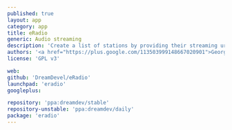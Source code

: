 ```yaml
---
published: true
layout: app
category: app
title: eRadio
generic: Audio streaming
description: 'Create a list of stations by providing their streaming url and then listen to them.'
authors: '<a href="https://plus.google.com/113503999148667020901">George Sofianos</a>'
license: 'GPL v3'

web:
github: 'DreamDevel/eRadio'
launchpad: 'eradio'
googleplus:

repository: 'ppa:dreamdev/stable'
repository-unstable: 'ppa:dreamdev/daily'
package: 'eradio'
---
```

